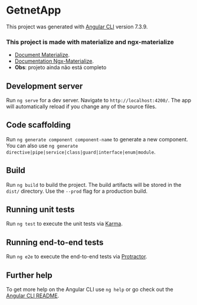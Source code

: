 # GetnetApp

This project was generated with [Angular CLI](https://github.com/angular/angular-cli) version 7.3.9.
### This project is made with materialize and ngx-materialize
* [Document Materialize](https://materializecss.com).
* [Documentation Ngx-Materialize](https://sherweb.github.io/ngx-materialize/home).
* **Obs**: projeto ainda não está completo
## Development server

Run `ng serve` for a dev server. Navigate to `http://localhost:4200/`. The app will automatically reload if you change any of the source files.

## Code scaffolding

Run `ng generate component component-name` to generate a new component. You can also use `ng generate directive|pipe|service|class|guard|interface|enum|module`.

## Build

Run `ng build` to build the project. The build artifacts will be stored in the `dist/` directory. Use the `--prod` flag for a production build.

## Running unit tests

Run `ng test` to execute the unit tests via [Karma](https://karma-runner.github.io).

## Running end-to-end tests

Run `ng e2e` to execute the end-to-end tests via [Protractor](http://www.protractortest.org/).

## Further help

To get more help on the Angular CLI use `ng help` or go check out the [Angular CLI README](https://github.com/angular/angular-cli/blob/master/README.md).
